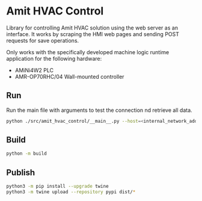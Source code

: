 # Amit HVAC Control

Library for controlling Amit HVAC solution using the web server as an interface. It works by scraping the HMI web pages and sending POST requests for save operations.

Only works with the specifically developed machine logic runtime application for the following hardware:

* AMiNi4W2 PLC
* AMR-OP70RHC/04 Wall-mounted controller

## Run

Run the main file with arguments to test the connection nd retrieve all data.
```bash
python ./src/amit_hvac_control/__main__.py --host=<internal_network_address> --username=<username> --password=<password>
```

## Build

```bash
python -m build
```

## Publish

```bash
python3 -m pip install --upgrade twine
python3 -m twine upload --repository pypi dist/*
```